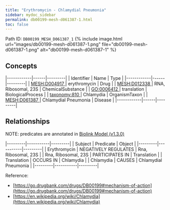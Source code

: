 ```yaml
---
title: "Erythromycin - Chlamydial Pneumonia"
sidebar: mydoc_sidebar
permalink: db00199-mesh-d061387-1.html
toc: false 
---
```



Path ID: `DB00199_MESH_D061387_1`
{% include image.html url="images/db00199-mesh-d061387-1.png" file="db00199-mesh-d061387-1.png" alt="db00199-mesh-d061387-1" %}

## Concepts

|------------|------|---------|
| Identifier | Name | Type    |
|------------|------|---------|
| <a href="https://identifiers.org/MESH:D004917">MESH:D004917 </a> | erythromycin | Drug |
| <a href="https://identifiers.org/MESH:D012338">MESH:D012338 </a> | RNA, Ribosomal, 23S | ChemicalSubstance |
| <a href="https://identifiers.org/GO:0006412">GO:0006412 </a> | translation | BiologicalProcess |
| <a href="https://identifiers.org/taxonomy:810">taxonomy:810 </a> | Chlamydia | OrganismTaxon |
| <a href="https://identifiers.org/MESH:D061387">MESH:D061387 </a> | Chlamydial Pneumonia | Disease |
|------------|------|---------|

## Relationships


NOTE: predicates are annotated in <a href="https://github.com/biolink/biolink-model/releases/tag/v1.3.0">Biolink Model (v1.3.0)</a>

|---------|-----------|---------|
| Subject | Predicate | Object  |
|---------|-----------|---------|
| Erythromycin | NEGATIVELY REGULATES | Rna, Ribosomal, 23S |
| Rna, Ribosomal, 23S | PARTICIPATES IN | Translation |
| Translation | OCCURS IN | Chlamydia |
| Chlamydia | CAUSES | Chlamydial Pneumonia |
|---------|-----------|---------|

Reference: 
  - [https://go.drugbank.com/drugs/DB00199#mechanism-of-action](https://go.drugbank.com/drugs/DB00199#mechanism-of-action)
  - [https://en.wikipedia.org/wiki/Chlamydia](https://en.wikipedia.org/wiki/Chlamydia)
